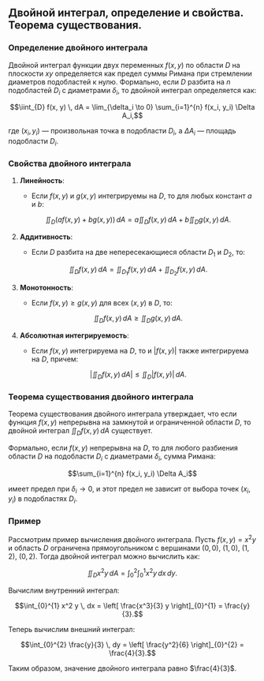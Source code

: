 ## Двойной интеграл, определение и свойства. Теорема существования.

### Определение двойного интеграла

Двойной интеграл функции двух переменных $f(x, y)$ по области $D$ на плоскости $xy$ определяется как предел суммы Римана при стремлении диаметров подобластей к нулю. Формально, если $D$ разбита на $n$ подобластей $D_i$ с диаметрами $\delta_i$, то двойной интеграл определяется как:

$$\iint_{D} f(x, y) \, dA = \lim_{\delta_i \to 0} \sum_{i=1}^{n} f(x_i, y_i) \Delta A_i,$$

где $(x_i, y_i)$ — произвольная точка в подобласти $D_i$, а $\Delta A_i$ — площадь подобласти $D_i$.

### Свойства двойного интеграла

1. **Линейность**:
   - Если $f(x, y)$ и $g(x, y)$ интегрируемы на $D$, то для любых констант $a$ и $b$:

   $$\iint_{D} (a f(x, y) + b g(x, y)) \, dA = a \iint_{D} f(x, y) \, dA + b \iint_{D} g(x, y) \, dA.$$

2. **Аддитивность**:
   - Если $D$ разбита на две непересекающиеся области $D_1$ и $D_2$, то:

   $$\iint_{D} f(x, y) \, dA = \iint_{D_1} f(x, y) \, dA + \iint_{D_2} f(x, y) \, dA.$$

3. **Монотонность**:
   - Если $f(x, y) \geq g(x, y)$ для всех $(x, y)$ в $D$, то:

   $$\iint_{D} f(x, y) \, dA \geq \iint_{D} g(x, y) \, dA.$$

4. **Абсолютная интегрируемость**:
   - Если $f(x, y)$ интегрируема на $D$, то и $|f(x, y)|$ также интегрируема на $D$, причем:

   $$\left| \iint_{D} f(x, y) \, dA \right| \leq \iint_{D} |f(x, y)| \, dA.$$

### Теорема существования двойного интеграла

Теорема существования двойного интеграла утверждает, что если функция $f(x, y)$ непрерывна на замкнутой и ограниченной области $D$, то двойной интеграл $\iint_{D} f(x, y) \, dA$ существует.

Формально, если $f(x, y)$ непрерывна на $D$, то для любого разбиения области $D$ на подобласти $D_i$ с диаметрами $\delta_i$, сумма Римана:

$$\sum_{i=1}^{n} f(x_i, y_i) \Delta A_i$$

имеет предел при $\delta_i \to 0$, и этот предел не зависит от выбора точек $(x_i, y_i)$ в подобластях $D_i$.

### Пример

Рассмотрим пример вычисления двойного интеграла. Пусть $f(x, y) = x^2 y$ и область $D$ ограничена прямоугольником с вершинами $(0,0)$, $(1,0)$, $(1,2)$, $(0,2)$. Тогда двойной интеграл можно вычислить как:

$$\iint_{D} x^2 y \, dA = \int_{0}^{2} \int_{0}^{1} x^2 y \, dx \, dy.$$

Вычислим внутренний интеграл:

$$\int_{0}^{1} x^2 y \, dx = \left[ \frac{x^3}{3} y \right]_{0}^{1} = \frac{y}{3}.$$

Теперь вычислим внешний интеграл:

$$\int_{0}^{2} \frac{y}{3} \, dy = \left[ \frac{y^2}{6} \right]_{0}^{2} = \frac{4}{3}.$$

Таким образом, значение двойного интеграла равно $\frac{4}{3}$.